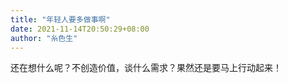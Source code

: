 ```yaml
---
title: "年轻人要多做事啊"
date: 2021-11-14T20:50:29+08:00
author: "糸色生"
---
```


还在想什么呢？不创造价值，谈什么需求？果然还是要马上行动起来！